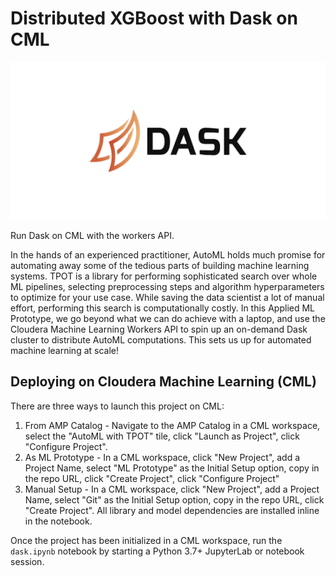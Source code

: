 # Distributed XGBoost with Dask on CML

![The Dask logo](images/DASK.png)

Run Dask on CML with the workers API.

In the hands of an experienced practitioner, AutoML holds much promise for automating away some of the tedious parts of building machine learning systems.
TPOT is a library for performing sophisticated search over whole ML pipelines, selecting preprocessing steps and algorithm hyperparameters to optimize for your use case.
While saving the data scientist a lot of manual effort, performing this search is computationally costly.
In this Applied ML Prototype, we go beyond what we can do achieve with a laptop, and use the Cloudera Machine Learning Workers API to spin up an on-demand Dask cluster to distribute AutoML computations.
This sets us up for automated machine learning at scale!

## Deploying on Cloudera Machine Learning (CML)

There are three ways to launch this project on CML:

1. From AMP Catalog - Navigate to the AMP Catalog in a CML workspace, select the "AutoML with TPOT" tile, click "Launch as Project", click "Configure Project".
2. As ML Prototype - In a CML workspace, click "New Project", add a Project Name, select "ML Prototype" as the Initial Setup option, copy in the repo URL, click "Create Project", click "Configure Project"
3. Manual Setup - In a CML workspace, click "New Project", add a Project Name, select "Git" as the Initial Setup option, copy in the repo URL, click "Create Project".  All library and model dependencies are installed inline in the notebook.

Once the project has been initialized in a CML workspace, run the `dask.ipynb` notebook by starting a Python 3.7+ JupyterLab or notebook session.